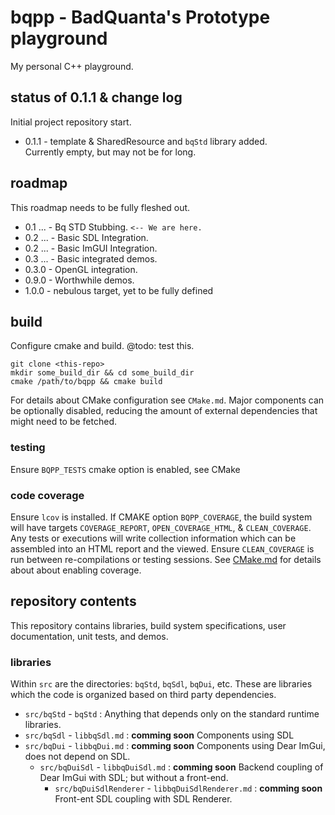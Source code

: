 # bqpp - BadQuanta's Prototype playground

My personal C++ playground.

## status of 0.1.1 & change log

Initial project repository start.

* 0.1.1 - template & SharedResource and `bqStd` library added.  
Currently empty, but may not be for long.

## roadmap

This roadmap needs to be fully fleshed out.

* 0.1 ... - Bq STD Stubbing.  `<-- We are here.`
* 0.2 ... - Basic SDL Integration.
* 0.2 ... - Basic ImGUI Integration.
* 0.3 ... - Basic integrated demos.
* 0.3.0 - OpenGL integration.
* 0.9.0 - Worthwhile demos.
* 1.0.0 - nebulous target, yet to be fully defined

## build

Configure cmake and build. @todo: test this.

    git clone <this-repo>
    mkdir some_build_dir && cd some_build_dir 
    cmake /path/to/bqpp && cmake build

For details about CMake configuration see `CMake.md`.  Major components can be optionally disabled, reducing the amount of external dependencies that might need to be fetched.

### testing

Ensure `BQPP_TESTS` cmake option is enabled, see CMake

### code coverage

Ensure `lcov` is installed.  If CMAKE option `BQPP_COVERAGE`, the build system will have targets `COVERAGE_REPORT`, `OPEN_COVERAGE_HTML`, & `CLEAN_COVERAGE`.  Any tests or executions will write collection information which can be assembled into an HTML report and the viewed.  Ensure `CLEAN_COVERAGE` is run between re-compilations or testing sessions. See [CMake.md](./CMake.md) for details about about enabling coverage.  

## repository contents

This repository contains libraries, build system specifications, user documentation, unit tests, and demos.

### libraries

Within `src` are the directories: `bqStd`, `bqSdl`, `bqDui`, etc.
These are libraries which the code is organized based on third party dependencies.

* `src/bqStd` - `bqStd` : Anything that depends only on the standard runtime libraries.
* `src/bqSdl` - `libbqSdl.md` : __comming soon__ Components using SDL
* `src/bqDui` - `libbqDui.md` : __comming soon__ Components using Dear ImGui, does not depend on SDL.
  * `src/bqDuiSdl` - `libbqDuiSdl.md` : __comming soon__ Backend coupling of Dear ImGui with SDL; but without a front-end.
    * `src/bqDuiSdlRenderer` - `libbqDuiSdlRenderer.md` : __comming soon__  Front-ent SDL coupling with SDL Renderer.

